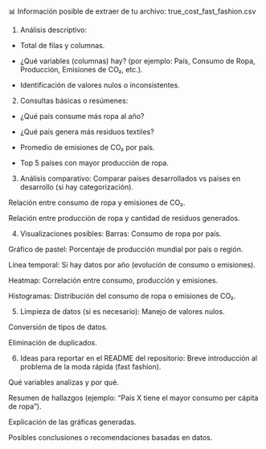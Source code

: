 📊 Información posible de extraer de tu archivo: true_cost_fast_fashion.csv
1. Análisis descriptivo:
- Total de filas y columnas.

- ¿Qué variables (columnas) hay? (por ejemplo: País, Consumo de Ropa, Producción, Emisiones de CO₂, etc.).

- Identificación de valores nulos o inconsistentes.

2. Consultas básicas o resúmenes:

- ¿Qué país consume más ropa al año?

- ¿Qué país genera más residuos textiles?

- Promedio de emisiones de CO₂ por país.

- Top 5 países con mayor producción de ropa.

3. Análisis comparativo:
Comparar países desarrollados vs países en desarrollo (si hay categorización).

Relación entre consumo de ropa y emisiones de CO₂.

Relación entre producción de ropa y cantidad de residuos generados.

4. Visualizaciones posibles:
Barras: Consumo de ropa por país.

Gráfico de pastel: Porcentaje de producción mundial por país o región.

Línea temporal: Si hay datos por año (evolución de consumo o emisiones).

Heatmap: Correlación entre consumo, producción y emisiones.

Histogramas: Distribución del consumo de ropa o emisiones de CO₂.

5. Limpieza de datos (si es necesario):
Manejo de valores nulos.

Conversión de tipos de datos.

Eliminación de duplicados.

6. Ideas para reportar en el README del repositorio:
Breve introducción al problema de la moda rápida (fast fashion).

Qué variables analizas y por qué.

Resumen de hallazgos (ejemplo: “País X tiene el mayor consumo per cápita de ropa”).

Explicación de las gráficas generadas.

Posibles conclusiones o recomendaciones basadas en datos.